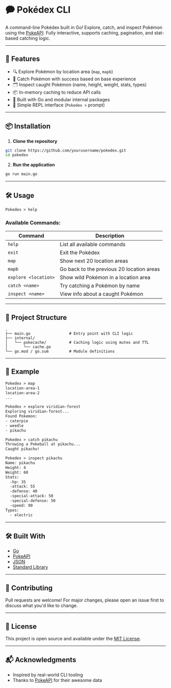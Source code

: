 # 🗭 Pokédex CLI

A command-line Pokédex built in Go! Explore, catch, and inspect Pokémon using the [PokeAPI](https://pokeapi.co/). Fully interactive, supports caching, pagination, and stat-based catching logic.

---

## 🚀 Features

* 🔍 Explore Pokémon by location area (`map`, `mapb`)
* 🎯 Catch Pokémon with success based on base experience
* 🗂️ Inspect caught Pokémon (name, height, weight, stats, types)
* 📦 In-memory caching to reduce API calls
* 🧠 Built with Go and modular internal packages
* 💬 Simple REPL interface (`Pokedex >` prompt)

---

## 📦 Installation

1. **Clone the repository**

```bash
git clone https://github.com/yourusername/pokedex.git
cd pokedex
```

2. **Run the application**

```bash
go run main.go
```

---

## 🛠️ Usage

```txt
Pokedex > help
```

### Available Commands:

| Command              | Description                               |
| -------------------- | ----------------------------------------- |
| `help`               | List all available commands               |
| `exit`               | Exit the Pokédex                          |
| `map`                | Show next 20 location areas               |
| `mapb`               | Go back to the previous 20 location areas |
| `explore <location>` | Show wild Pokémon in a location area      |
| `catch <name>`       | Try catching a Pokémon by name            |
| `inspect <name>`     | View info about a caught Pokémon          |

---

## 📂 Project Structure

```
.
├── main.go                 # Entry point with CLI logic
├── internal/
│   └── pokecache/          # Caching logic using mutex and TTL
│       └── cache.go
└── go.mod / go.sum         # Module definitions
```

---

## 💪 Example

```txt
Pokedex > map
location-area-1
location-area-2
...

Pokedex > explore viridian-forest
Exploring viridian-forest...
Found Pokemon:
- caterpie
- weedle
- pikachu

Pokedex > catch pikachu
Throwing a Pokeball at pikachu...
Caught pikachu!

Pokedex > inspect pikachu
Name: pikachu
Height: 4
Weight: 60
Stats:
  -hp: 35
  -attack: 55
  -defense: 40
  -special-attack: 50
  -special-defense: 50
  -speed: 90
Types:
  - electric
```

---

## 🛠️ Built With

* [Go](https://golang.org/)
* [PokeAPI](https://pokeapi.co/)
* [JSON](https://pkg.go.dev/encoding/json)
* [Standard Library](https://pkg.go.dev/std)

---

## 🙌 Contributing

Pull requests are welcome! For major changes, please open an issue first to discuss what you'd like to change.

---

## 📄 License

This project is open source and available under the [MIT License](LICENSE).

---

## 📬 Acknowledgments

* Inspired by real-world CLI tooling
* Thanks to [PokeAPI](https://pokeapi.co/) for their awesome data
